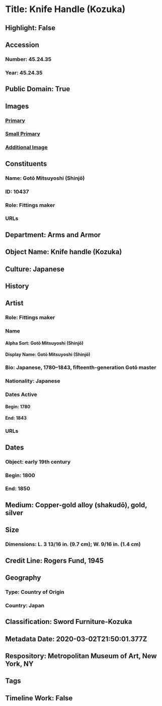 # Title: Knife Handle (Kozuka)
## Highlight: False
## Accession
### Number: 45.24.35
### Year: 45.24.35
## Public Domain: True
## Images
### [Primary](https://images.metmuseum.org/CRDImages/aa/original/LC-45_24_35-001.jpg)
### [Small Primary](https://images.metmuseum.org/CRDImages/aa/web-large/LC-45_24_35-001.jpg)
### [Additional Image](https://images.metmuseum.org/CRDImages/aa/original/LC-45_24_35-002.jpg)
## Constituents
### Name: Gotō Mitsuyoshi (Shinjō)
### ID: 10437
### Role: Fittings maker
### URLs
## Department: Arms and Armor
## Object Name: Knife handle (Kozuka)
## Culture: Japanese
## History
## Artist
### Role: Fittings maker
### Name
#### Alpha Sort: Gotō Mitsuyoshi (Shinjō)
#### Display Name: Gotō Mitsuyoshi (Shinjō)
### Bio: Japanese, 1780–1843, fifteenth-generation Gotō master
### Nationality: Japanese
### Dates Active
#### Begin: 1780
#### End: 1843
### URLs
## Dates
### Object: early 19th century
### Begin: 1800
### End: 1850
## Medium: Copper-gold alloy (shakudō), gold, silver
## Size
### Dimensions: L. 3 13/16 in. (9.7 cm); W. 9/16 in. (1.4 cm)
## Credit Line: Rogers Fund, 1945
## Geography
### Type: Country of Origin
### Country: Japan
## Classification: Sword Furniture-Kozuka
## Metadata Date: 2020-03-02T21:50:01.377Z
## Respository: Metropolitan Museum of Art, New York, NY
## Tags
## Timeline Work: False